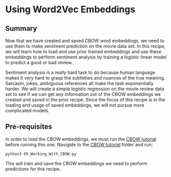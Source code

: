 # Using Word2Vec Embeddings

## Summary

Now that we have created and saved CBOW word embeddings, we need to use them to make sentiment prediction on the movie data set.  In this recipe, we will learn how to load and use prior trained embeddings and use these embeddings to perform sentiment analysis by training a logistic linear model to predict a good or bad review.

Sentiment analysis is a really hard task to do because human language makes it very hard to grasp the subtleties and nuances of the true meaning.  Sarcasm, jokes, ambiguous references all make the task exponentially harder.  We will create a simple logistic regression on the movie review data set to see if we can get any information out of the CBOW embeddings we created and saved in the prior recipe.  Since the focus of this recipe is in the loading and usage of saved embeddings, we will not pursue more complicated models.

## Pre-requisites

In order to load the CBOW embeddings, we must run the [CBOW
tutorial](../05_Working_With_CBOW_Embeddings) before running this one.
Navigate to the [CBOW tutorial](../05_Working_With_CBOW_Embeddings)
folder and run:

    python3 05_Working_With_CBOW.py

This will train and save the CBOW embeddings we need to perform
predictions for this recipe.
